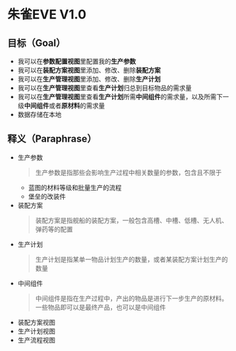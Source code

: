 # 朱雀EVE V1.0

## 目标（Goal）
* 我可以在**参数配置视图**里配置我的**生产参数**
* 我可以在**装配方案视图**里添加、修改、删除**装配方案**
* 我可以在**生产管理视图**里添加、修改、删除**生产计划**
* 我可以在**生产管理视图**里查看**生产计划**归总到目标物品的需求量
* 我可以在**生产管理视图**里查看**生产计划**所需**中间组件**的需求量，以及所需下一级**中间组件**或者**原材料**的需求量
* 数据存储在本地

## 释义（Paraphrase）
* 生产参数
  > 生产参数是指那些会影响生产过程中相关数量的参数，包含且不限于
  * 蓝图的材料等级和批量生产的流程
  * 堡垒的改装件
* 装配方案
  > 装配方案是指舰船的装配方案，一般包含高槽、中槽、低槽、无人机、弹药等的配置
* 生产计划
  > 生产计划是指某单一物品计划生产的数量，或者某装配方案计划生产的数量
* 中间组件
  > 中间组件是指在生产过程中，产出的物品是进行下一步生产的原材料。一些物品即可以是最终产品，也可以是中间组件
* 装配方案视图
* 生产计划视图
* 生产流程视图






